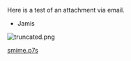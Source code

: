 Here is a test of an attachment via email.

- Jamis



![truncated.png](truncated.png)

[smime.p7s](smime_0002.p7s)